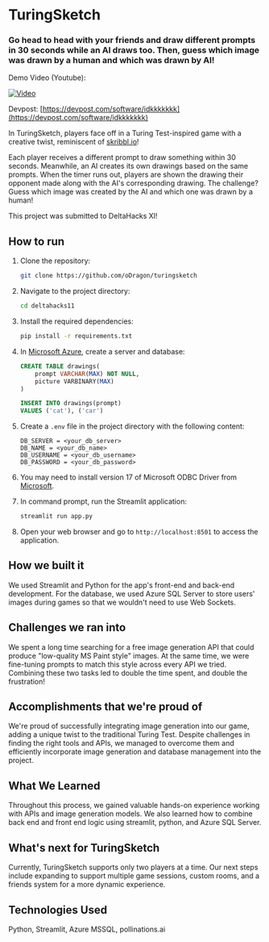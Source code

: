 # TuringSketch
###  Go head to head with your friends and draw different prompts in 30 seconds while an AI draws too.  Then, guess which image was drawn by a human and which was drawn by AI!
Demo Video (Youtube):

[![Video](http://img.youtube.com/vi/MhD8CQB7cm4/0.jpg)](https://youtu.be/MhD8CQB7cm4 "TuringSketch")

Devpost: [https://devpost.com/software/idkkkkkkk](https://devpost.com/software/idkkkkkkk)

In TuringSketch, players face off in a Turing Test-inspired game with a creative twist, reminiscent of [skribbl.io](https://skribbl.io/)!

Each player receives a different prompt to draw something within 30 seconds. Meanwhile, an AI creates its own drawings based on the same prompts. When the timer runs out, players are shown the drawing their opponent made along with the AI's corresponding drawing. The challenge? Guess which image was created by the AI and which one was drawn by a human!

This project was submitted to DeltaHacks XI!

## How to run

1. Clone the repository:
    ```bash
    git clone https://github.com/oDragon/turingsketch
    ```
2. Navigate to the project directory:
    ```bash
    cd deltahacks11
    ```
3. Install the required dependencies:
    ```bash
    pip install -r requirements.txt
    ```

4. In [Microsoft Azure](https://portal.azure.com), create a server and database:
    ```sql
    CREATE TABLE drawings(
        prompt VARCHAR(MAX) NOT NULL,
        picture VARBINARY(MAX)
    )

    INSERT INTO drawings(prompt)
    VALUES ('cat'), ('car')
    ```

5. Create a `.env` file in the project directory with the following content:
    ```plaintext
    DB_SERVER = <your_db_server>
    DB_NAME = <your_db_name>
    DB_USERNAME = <your_db_username>
    DB_PASSWORD = <your_db_password>
    ```

6. You may need to install version 17 of Microsoft ODBC Driver from [Microsoft](https://learn.microsoft.com/en-us/sql/connect/odbc/download-odbc-driver-for-sql-server?view=sql-server-ver16#version-17).

7. In command prompt, run the Streamlit application:
    ```bash
    streamlit run app.py
    ```


6. Open your web browser and go to `http://localhost:8501` to access the application.

## How we built it
We used Streamlit and Python for the app's front-end and back-end development.  For the database, we used Azure SQL Server to store users' images during games so that we wouldn't need to use Web Sockets.

## Challenges we ran into
We spent a long time searching for a free image generation API that could produce "low-quality MS Paint style" images.  At the same time, we were fine-tuning prompts to match this style across every API we tried.  Combining these two tasks led to double the time spent, and double the frustration!

## Accomplishments that we're proud of
We're proud of successfully integrating image generation into our game, adding a unique twist to the traditional Turing Test.  Despite challenges in finding the right tools and APIs, we managed to overcome them and efficiently incorporate image generation and database management into the project.

## What We Learned
Throughout this process, we gained valuable hands-on experience working with APIs and image generation models.  We also learned how to combine back end and front end logic using streamlit, python, and Azure SQL Server.

## What's next for TuringSketch
Currently, TuringSketch supports only two players at a time.  Our next steps include expanding to support multiple game sessions, custom rooms, and a friends system for a more dynamic experience.

## Technologies Used
Python, Streamlit, Azure MSSQL, pollinations.ai
